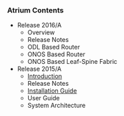 ### Atrium Contents
* Release 2016/A
    + Overview
    + Release Notes
    + ODL Based Router
    + ONOS Based Router
    + ONOS Based Leaf-Spine Fabric
* Release 2015/A
    + [Introduction](https://github.com/onfsdn/atrium-docs/wiki/Introduction-(15A))
    + Release Notes
    + [Installation Guide](https://github.com/onfsdn/atrium-docs/wiki/Installation-Guide-(15A))
    + User Guide
    + System Architecture